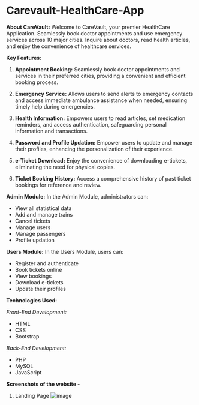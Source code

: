 # Carevault-HealthCare-App

**About CareVault:**
Welcome to CareVault, your premier HealthCare Application. Seamlessly book doctor appointments and use emergency services across 10 major cities. Inquire about doctors, read health articles, and enjoy the convenience of healthcare services.

**Key Features:**

1. **Appointment Booking:**
   Seamlessly book doctor appointments and services in their preferred cities, providing a convenient and efficient booking process.

2. **Emergency Service:**
   Allows users to send alerts to emergency contacts and access immediate ambulance assistance when needed, ensuring timely help during emergencies.

3. **Health Information:**
   Empowers users to read articles, set medication reminders, and access authentication, safeguarding personal information and transactions.

4. **Password and Profile Updation:**
   Empower users to update and manage their profiles, enhancing the personalization of their experience.

5. **e-Ticket Download:**
   Enjoy the convenience of downloading e-tickets, eliminating the need for physical copies.

6. **Ticket Booking History:**
   Access a comprehensive history of past ticket bookings for reference and review.

**Admin Module:**
In the Admin Module, administrators can:

- View all statistical data
- Add and manage trains
- Cancel tickets
- Manage users
- Manage passengers
- Profile updation

**Users Module:**
In the Users Module, users can:

- Register and authenticate
- Book tickets online
- View bookings
- Download e-tickets
- Update their profiles

**Technologies Used:**

*Front-End Development:*
- HTML
- CSS
- Bootstrap

*Back-End Development:*
- PHP
- MySQL
- JavaScript

**Screenshots of the website -** 

1. Landing Page
![image](https://github.com/Samb30/RailSafar-Train-Reservation-System/assets/117346153/e2f3fc9f-f824-47cf-abc0-6e2c7e11d3dc)

